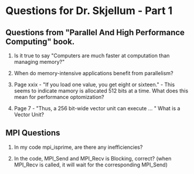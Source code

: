# Questions for Dr. Skjellum - Part 1

## Questions from "Parallel And High Performance Computing" book.

1. Is it true to say "Computers are much faster at computation than managing memory?"

2. When do memory-intensive applications benefit from parallelism?

3. Page xxix - "If you load one value, you get eight or sixteen." - This seems to indicate mamory is allocated 512 bits at a time. What does this mean for performance optomization?

4. Page 7 - "Thus, a 256 bit-wide vector unit can execute ... " What is a Vector Unit?

## MPI Questions

1. In my code mpi_isprime, are there any inefficiencies?

2. In the code, MPI_Send and MPI_Recv is Blocking, correct? (when MPI_Recv is called, it will wait for the corresponding MPI_Send)
